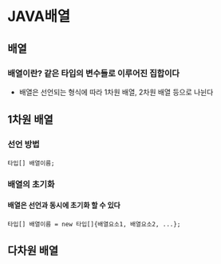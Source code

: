 # JAVA배열

## 배열
### 배열이란? 같은 타입의 변수들로 이루어진 집합이다
* 배열은 선언되는 형식에 따라 1차원 배열, 2차원 배열 등으로 나뉜다

## 1차원 배열
### 선언 방법
```
타입[] 배열이름;
```

### 배열의 초기화
#### 배열은 선언과 동시에 초기화 할 수 있다
```
타입[] 배열이름 = new 타입[]{배열요소1, 배열요소2, ...};
```

## 다차원 배열
